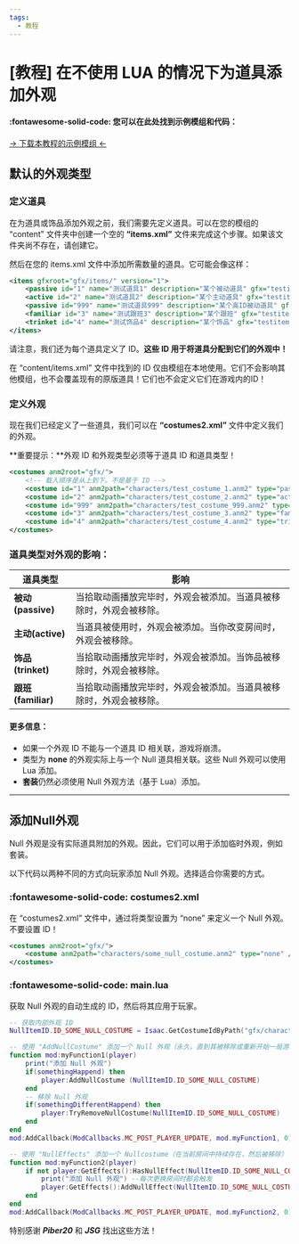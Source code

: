```yaml
---
tags:
  - 教程
---
```

# [教程] 在不使用 LUA 的情况下为道具添加外观

#### :fontawesome-solid-code: 您可以在此处找到示例模组和代码：

[→ 下载本教程的示例模组 ←](../customData/costumes%20examplemod.zip)

## 默认的外观类型
### 定义道具

在为道具或饰品添加外观之前，我们需要先定义道具。可以在您的模组的 “content” 文件夹中创建一个空的 **“items.xml”** 文件来完成这个步骤。如果该文件夹尚不存在，请创建它。

然后在您的 items.xml 文件中添加所需数量的道具。它可能会像这样：
```xml
<items gfxroot="gfx/items/" version="1">
	<passive id="1" name="测试道具1" description="某个被动道具" gfx="testitem_1.png" />
    <active id="2" name="测试道具2" description="某个主动道具" gfx="testitem_2.png" />
	<passive id="999" name="测试道具999" description="某个高ID被动道具" gfx="testitem_999.png" />
	<familiar id="3" name="测试跟班3" description="某个跟班" gfx="testitem_3.png" />
	<trinket id="4" name="测试饰品4" description="某个饰品" gfx="testitem_4.png" />
</items>
```
请注意，我们还为每个道具定义了 ID。**这些 ID 用于将道具分配到它们的外观中！**

在 “content/items.xml” 文件中找到的 ID 仅由模组在本地使用。它们不会影响其他模组，也不会覆盖现有的原版道具！它们也不会定义它们在游戏内的ID！

### 定义外观

现在我们已经定义了一些道具，我们可以在 **“costumes2.xml”** 文件中定义我们的外观。

**重要提示：**外观 ID 和外观类型必须等于道具 ID 和道具类型！
```xml
<costumes anm2root="gfx/">
	<!-- 载入顺序是从上到下。不是基于 ID -->
    <costume id="1" anm2path="characters/test_costume_1.anm2" type="passive" />
    <costume id="2" anm2path="characters/test_costume_2.anm2" type="active" />
    <costume id="999" anm2path="characters/test_costume_999.anm2" type="passive" />
    <costume id="3" anm2path="characters/test_costume_3.anm2" type="familiar" />
    <costume id="4" anm2path="characters/test_costume_4.anm2" type="trinket" />
</costumes>
```

### 道具类型对外观的影响：

|道具类型|影响|
|--- |--- |
|**被动(passive)**|当拾取动画播放完毕时，外观会被添加。当道具被移除时，外观会被移除。|
|**主动(active)**|当道具被使用时，外观会被添加。当你改变房间时，外观会被移除。|
|**饰品(trinket)**|当拾取动画播放完毕时，外观会被添加。当饰品被移除时，外观会被移除。|
|**跟班(familiar)**|当拾取动画播放完毕时，外观会被添加。当道具被移除时，外观会被移除。|

#### 更多信息：

* 如果一个外观 ID 不能与一个道具 ID 相关联，游戏将崩溃。
* 类型为 **none** 的外观实际上与一个 Null 道具相关联。这些 Null 外观可以使用 Lua 添加。
* **套装**仍然必须使用 Null 外观方法（基于 Lua）添加。

* * *

## 添加Null外观

Null 外观是没有实际道具附加的外观。因此，它们可以用于添加临时外观，例如套装。

以下代码以两种不同的方式向玩家添加 Null 外观。选择适合你需要的方式。

### :fontawesome-solid-code: costumes2.xml

在 “costumes2.xml” 文件中，通过将类型设置为 “none” 来定义一个 Null 外观。不要设置 ID！

```xml
<costumes anm2root="gfx/">
    <costume anm2path="characters/some_null_costume.anm2" type="none" />
</costumes>
```

### :fontawesome-solid-code: main.lua

获取 Null 外观的自动生成的 ID，然后将其应用于玩家。

```lua
-- 获取内部外观 ID
NullItemID.ID_SOME_NULL_COSTUME = Isaac.GetCostumeIdByPath("gfx/characters/some_null_costume.anm2")

-- 使用 "AddNullCostume" 添加一个 Null 外观（永久，直到其被移除或重新开始一局游戏）
function mod:myFunction1(player)
    print("添加 Null 外观")
    if(somethingHappend) then
        player:AddNullCostume (NullItemID.ID_SOME_NULL_COSTUME)
    end
    -- 移除 Null 外观
    if(somethingDifferentHappend) then
        player:TryRemoveNullCostume(NullItemID.ID_SOME_NULL_COSTUME)
    end
end
mod:AddCallback(ModCallbacks.MC_POST_PLAYER_UPDATE, mod.myFunction1, 0)

-- 使用 "NullEffects" 添加一个 Nullcostume（在当前房间中持续存在，然后被移除）
function mod:myFunction2(player)
    if not player:GetEffects():HasNullEffect(NullItemID.ID_SOME_NULL_COSTUME) then
        print("添加 Null 外观") --每次更换房间时都会触发
        player:GetEffects():AddNullEffect(NullItemID.ID_SOME_NULL_COSTUME, true)
    end
end
mod:AddCallback(ModCallbacks.MC_POST_PLAYER_UPDATE, mod.myFunction2, 0)
```

特别感谢 _**Piber20**_ 和 _**JSG**_ 找出这些方法！